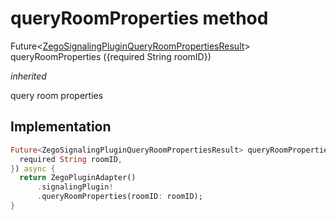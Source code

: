 


# queryRoomProperties method








Future&lt;[ZegoSignalingPluginQueryRoomPropertiesResult](../../zego_uikit_prebuilt_live_audio_room/ZegoSignalingPluginQueryRoomPropertiesResult-class.md)> queryRoomProperties
({required String roomID})

_<span class="feature">inherited</span>_



<p>query room properties</p>



## Implementation

```dart
Future<ZegoSignalingPluginQueryRoomPropertiesResult> queryRoomProperties({
  required String roomID,
}) async {
  return ZegoPluginAdapter()
      .signalingPlugin!
      .queryRoomProperties(roomID: roomID);
}
```







